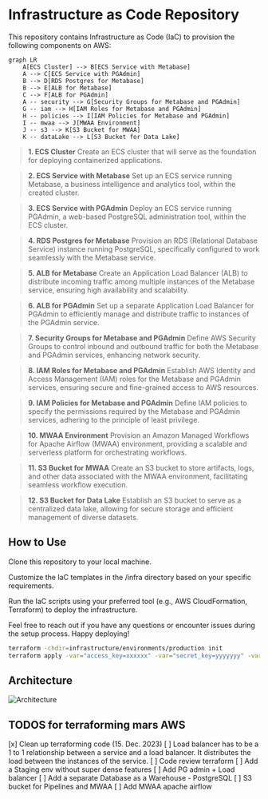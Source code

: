 # Infrastructure as Code Repository

This repository contains Infrastructure as Code (IaC) to provision the following components on AWS:

```mermaid
graph LR
    A[ECS Cluster] --> B[ECS Service with Metabase]
    A --> C[ECS Service with PGAdmin]
    B --> D[RDS Postgres for Metabase]
    B --> E[ALB for Metabase]
    C --> F[ALB for PGAdmin]
    A -- security --> G[Security Groups for Metabase and PGAdmin]
    G -- iam --> H[IAM Roles for Metabase and PGAdmin]
    H -- policies --> I[IAM Policies for Metabase and PGAdmin]
    I -- mwaa --> J[MWAA Environment]
    J -- s3 --> K[S3 Bucket for MWAA]
    K -- dataLake --> L[S3 Bucket for Data Lake]
```


> **1. ECS Cluster**
> Create an ECS cluster that will serve as the foundation for deploying containerized applications.

> **2. ECS Service with Metabase**
> Set up an ECS service running Metabase, a business intelligence and analytics tool, within the created cluster.

> **3. ECS Service with PGAdmin**
> Deploy an ECS service running PGAdmin, a web-based PostgreSQL administration tool, within the ECS cluster.

> **4. RDS Postgres for Metabase**
> Provision an RDS (Relational Database Service) instance running PostgreSQL, specifically configured to work seamlessly with the Metabase service.

> **5. ALB for Metabase**
> Create an Application Load Balancer (ALB) to distribute incoming traffic among multiple instances of the Metabase service, ensuring high availability and scalability.

> **6. ALB for PGAdmin**
> Set up a separate Application Load Balancer for PGAdmin to efficiently manage and distribute traffic to instances of the PGAdmin service.

> **7. Security Groups for Metabase and PGAdmin**
> Define AWS Security Groups to control inbound and outbound traffic for both the Metabase and PGAdmin services, enhancing network security.

> **8. IAM Roles for Metabase and PGAdmin**
> Establish AWS Identity and Access Management (IAM) roles for the Metabase and PGAdmin services, ensuring secure and fine-grained access to AWS resources.

> **9. IAM Policies for Metabase and PGAdmin**
> Define IAM policies to specify the permissions required by the Metabase and PGAdmin services, adhering to the principle of least privilege.

> **10. MWAA Environment**
> Provision an Amazon Managed Workflows for Apache Airflow (MWAA) environment, providing a scalable and serverless platform for orchestrating workflows.

> **11. S3 Bucket for MWAA**
> Create an S3 bucket to store artifacts, logs, and other data associated with the MWAA environment, facilitating seamless workflow execution.

> **12. S3 Bucket for Data Lake**
> Establish an S3 bucket to serve as a centralized data lake, allowing for secure storage and efficient management of diverse datasets.

## How to Use

Clone this repository to your local machine.

Customize the IaC templates in the /infra directory based on your specific requirements.

Run the IaC scripts using your preferred tool (e.g., AWS CloudFormation, Terraform) to deploy the infrastructure.

Feel free to reach out if you have any questions or encounter issues during the setup process. Happy deploying!

```bash
terraform -chdir=infrastructure/environments/production init
terraform apply -var="access_key=xxxxxx" -var="secret_key=yyyyyyy" -var="organization_name=coolorg" -var="domain=coolorg.cloud"  -var="environment=production"
```


## Architecture

![Architecture](./assets/architecture.png)

## TODOS for terraforming mars AWS

[x] Clean up terraforming code (15. Dec. 2023)
[ ] Load balancer has to be a 1 to 1 relationship between a service and a load balancer. It distributes the load between the instances of the service. 
[ ] Code review terraform
[ ] Add a Staging env without super dense features
[ ] Add PG admin + Load balancer
[ ] Add a separate Database as a Warehouse - PostgreSQL 
[ ] S3 bucket for Pipelines and MWAA
[ ] Add MWAA apache airflow
